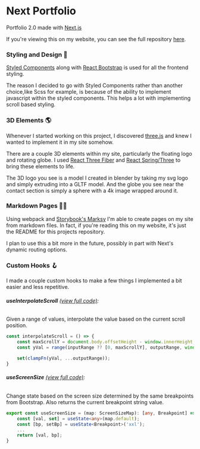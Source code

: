 # Next Portfolio
Portfolio 2.0 made with [Next.js](https://nextjs.org/)

If you're viewing this on my website, you can see the full repository [here](https://github.com/jsainz237/next-portfolio).

### Styling and Design 🎨
[Styled Components](https://styled-components.com/) along with [React Bootstrap](https://react-bootstrap.github.io/) is used for all the frontend styling. 

The reason I decided to go with Styled Components rather than another choice,like Scss for example, is because of the ability to implement javascript within the styled components. This helps a lot with implementing scroll based styling.
### 3D Elements 🌎
Whenever I started working on this project, I discovered [three.js](https://threejs.org/) and knew I wanted to implement it in my site somehow.

There are a couple 3D elements within my site, particularly the floating logo and rotating globe. I used [React Three Fiber](https://docs.pmnd.rs/react-three-fiber/getting-started/introduction) and [React Spring/Three](https://github.com/pmndrs/react-spring#readme) to bring these elements to life.

The 3D logo you see is a model I created in blender by taking my svg logo and simply extruding into a GLTF model. And the globe you see near the contact section is simply a sphere with a 4k image wrapped around it.

### Markdown Pages ✍🏻
Using webpack and [Storybook's Marksy](https://github.com/storybookjs/marksy) I'm able to create pages on my site from markdown files. In fact, if you're reading this on my website, it's just the README for this projects repository.

I plan to use this a bit more in the future, possibly in part with Next's dynamic routing options.

### Custom Hooks 🪝
I made a couple custom hooks to make a few things I implemented a bit easier and less repetitive.

###### **useInterpolateScroll** [(view full code)](https://github.com/jsainz237/next-portfolio/blob/main/_utils/hooks/useInterpolateScroll.ts):
Given a range of values, interpolate the value based on the current scroll position.

```typescript
const interpolateScroll = () => {
    const maxScrollY = document.body.offsetHeight - window.innerHeight;
    const yVal = range(inputRange ?? [0, maxScrollY], outputRange, window.scrollY);

    set(clampFn(yVal, ...outputRange));
}
```

###### **useScreenSize** [(view full code)](https://github.com/jsainz237/next-portfolio/blob/main/_utils/hooks/useScreenSize.ts): 
Change state based on the screen size determined by the same breakpoints from Bootstrap. Also returns the current breakpoint string value.

```typescript
export const useScreenSize = (map: ScreenSizeMap): [any, Breakpoint] => {
    const [val, set] = useState<any>(map.default);
    const [bp, setBp] = useState<Breakpoint>('xxl');
    ...
    return [val, bp];
}
```



